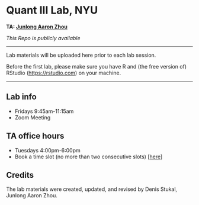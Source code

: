 # Quant III Lab, NYU

**TA: [Junlong Aaron Zhou](http://www.zhoujunlong.com)**

*This Repo is publicly available*

---

Lab materials will be uploaded here prior to each lab session.


Before the first lab, please make sure you have R and (the free version of) RStudio (https://rstudio.com) on your machine.

---

## Lab info

- Fridays 9:45am-11:15am
- Zoom Meeting


## TA office hours

- Tuesdays 4:00pm-6:00pm
- Book a time slot (no more than two consecutive slots) [[here](https://calendly.com/jlzhou/15min)]

## Credits

The lab materials were created, updated, and revised by Denis Stukal, Junlong Aaron Zhou.